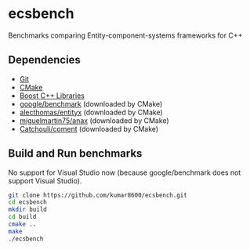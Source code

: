 # ecsbench

Benchmarks comparing Entity-component-systems frameworks for C++

## Dependencies

* [Git](https://git-scm.com/)
* [CMake](http://www.cmake.org/)
* [Boost C++ Libraries](http://www.boost.org/)
* [google/benchmark](https://github.com/google/benchmark) (downloaded by CMake)
* [alecthomas/entityx](https://github.com/alecthomas/entityx) (downloaded by CMake)
* [miguelmartin75/anax](https://github.com/miguelmartin75/anax) (downloaded by CMake)
* [Catchouli/coment](https://github.com/Catchouli/coment) (downloaded by CMake)

## Build and Run benchmarks

No support for Visual Studio now (because google/benchmark does not support Visual Studio).

```bash
git clone https://github.com/kumar8600/ecsbench.git
cd ecsbench
mkdir build
cd build
cmake ..
make
./ecsbench
```

